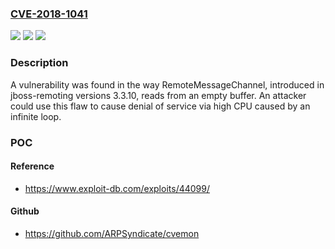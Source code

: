 ### [CVE-2018-1041](https://cve.mitre.org/cgi-bin/cvename.cgi?name=CVE-2018-1041)
![](https://img.shields.io/static/v1?label=Product&message=jboss-remoting&color=blue)
![](https://img.shields.io/static/v1?label=Version&message=since%203.3.10%20&color=brightgreen)
![](https://img.shields.io/static/v1?label=Vulnerability&message=CWE-835&color=brightgreen)

### Description

A vulnerability was found in the way RemoteMessageChannel, introduced in jboss-remoting versions 3.3.10, reads from an empty buffer. An attacker could use this flaw to cause denial of service via high CPU caused by an infinite loop.

### POC

#### Reference
- https://www.exploit-db.com/exploits/44099/

#### Github
- https://github.com/ARPSyndicate/cvemon


